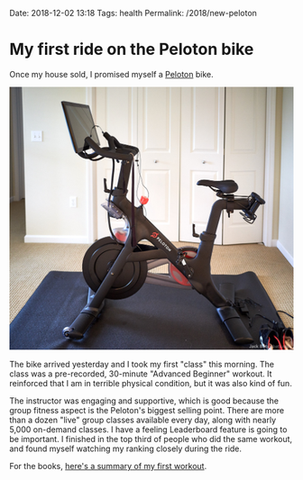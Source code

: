 Date: 2018-12-02 13:18
Tags: health
Permalink: /2018/new-peloton

# My first ride on the Peloton bike

Once my house sold, I promised myself a [Peloton](https://www.onepeloton.com) bike.

![Peloton Cycle](/_img/2018/2018-12-02_peloton.jpg)

The bike arrived yesterday and I took my first "class" this morning. The class was a pre-recorded, 30-minute "Advanced Beginner" workout. It reinforced that I am in terrible physical condition, but it was also kind of fun.

The instructor was engaging and supportive, which is good because the group fitness aspect is the Peloton's biggest selling point. There are more than a dozen "live" group classes available every day, along with nearly 5,000 on-demand classes. I have a feeling Leaderboard feature is going to be important. I finished in the top third of people who did the same workout, and found myself watching my ranking closely during the ride.

For the books, [here's a summary of my first workout](https://members.onepeloton.com/members/22790860e2a445ce8cc900dc7477274b/workouts/51c357b341504486ba3bf364cf269cd8).
